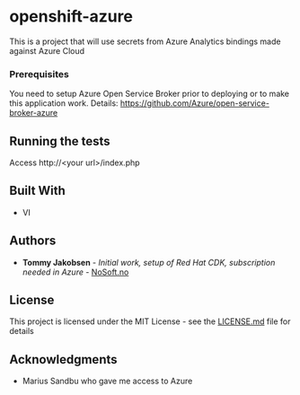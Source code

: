 # openshift-azure

This is a project that will use secrets from Azure Analytics bindings made against Azure Cloud



### Prerequisites
You need to setup Azure Open Service Broker prior to deploying or to make this application work.
Details: https://github.com/Azure/open-service-broker-azure



## Running the tests

Access http://\<your url\>/index.php

## Built With

* VI

## Authors

* **Tommy Jakobsen** - *Initial work, setup of Red Hat CDK, subscription needed in Azure* - [NoSoft.no](https://www.nosoft.no)


## License

This project is licensed under the MIT License - see the [LICENSE.md](LICENSE.md) file for details

## Acknowledgments

* Marius Sandbu who gave me access to Azure

